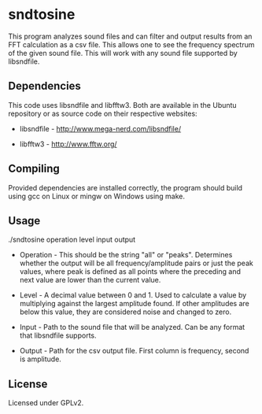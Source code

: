 # sndtosine
This program analyzes sound files and can filter and output results from an FFT
calculation as a csv file. This allows one to see the frequency spectrum of the
given sound file. This will work with any sound file supported by libsndfile.

## Dependencies
This code uses libsndfile and libfftw3. Both are available in the Ubuntu
repository or as source code on their respective websites:

* libsndfile - http://www.mega-nerd.com/libsndfile/

* libfftw3 - http://www.fftw.org/

## Compiling
Provided dependencies are installed correctly, the program should build using
gcc on Linux or mingw on Windows using make.

## Usage
./sndtosine operation level input output

* Operation - This should be the string "all" or "peaks". Determines whether the
output will be all frequency/amplitude pairs or just the peak values, where peak
is defined as all points where the preceding and next value are lower than the
current value.

* Level - A decimal value between 0 and 1. Used to calculate a value by
multiplying against the largest amplitude found. If other amplitudes are below
this value, they are considered noise and changed to zero.

* Input - Path to the sound file that will be analyzed. Can be any format that
libsndfile supports.

* Output - Path for the csv output file. First column is frequency, second is
amplitude.

## License
Licensed under GPLv2.
